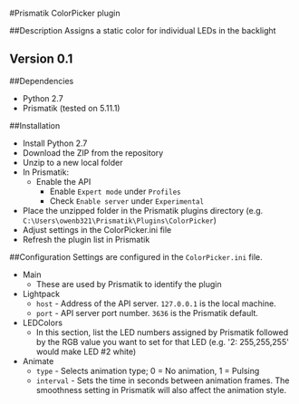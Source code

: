 #Prismatik ColorPicker plugin

##Description
Assigns a static color for individual LEDs in the backlight

## Version 0.1

##Dependencies
* Python 2.7
* Prismatik (tested on 5.11.1)

##Installation
* Install Python 2.7
* Download the ZIP from the repository
* Unzip to a new local folder
* In Prismatik:
  * Enable the API
    * Enable `Expert mode` under `Profiles`
    * Check `Enable server` under `Experimental`
* Place the unzipped folder in the Prismatik plugins directory (e.g. `C:\Users\owenb321\Prismatik\Plugins\ColorPicker`)
* Adjust settings in the ColorPicker.ini file
* Refresh the plugin list in Prismatik

##Configuration
Settings are configured in the `ColorPicker.ini` file.
* Main
  * These are used by Prismatik to identify the plugin
* Lightpack
  * `host` - Address of the API server. `127.0.0.1` is the local machine.
  * `port` - API server port number. `3636` is the Prismatik default.
* LEDColors
  * In this section, list the LED numbers assigned by Prismatik followed by the RGB value you want to set for that LED (e.g. '2: 255,255,255' would make LED #2 white)
* Animate
  * `type` - Selects animation type; 0 = No animation, 1 = Pulsing
  * `interval` - Sets the time in seconds between animation frames. The smoothness setting in Prismatik will also affect the animation style.